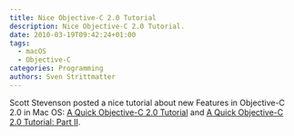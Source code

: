```yaml
---
title: Nice Objective-C 2.0 Tutorial
description: Nice Objective-C 2.0 Tutorial.
date: 2010-03-19T09:42:24+01:00
tags:
  - macOS
  - Objective-C
categories: Programming
authors: Sven Strittmatter
---
```


Scott Stevenson posted a nice tutorial  about new Features in Objective-C 2.0 in
Mac  OS: [A  Quick Objective-C  2.0 Tutorial][1]  and [A  Quick Objective-C  2.0
Tutorial: Part II][2].

[1]: http://theocacao.com/document.page/510
[2]: http://theocacao.com/document.page/516
